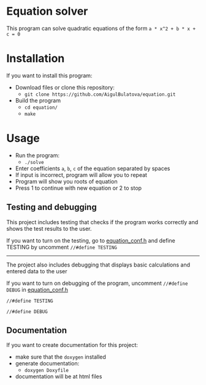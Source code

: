 # Equation solver
This program can solve quadratic equations of the form ```a * x^2 + b * x + c = 0```

# Installation
If you want to install this program:
* Download files or clone this repository:
    * ``` git clone https://github.com/AigulBulatova/equation.git ```
* Build the program
   * ```cd equation/```
   * ```make```
  
# Usage
* Run the program:
    * ```./solve```
* Enter coefficients `a`, `b`, `c` of the equation separated by spaces
* If input is incorrect, program will allow you to repeat
* Program will show you roots of equation
* Press 1 to continue with new equation or 2 to stop
  
## Testing and debugging
This project includes testing that checks if the program works correctly and shows the test results to the user.

If you want to turn on the testing, go to [equation_conf.h](https://github.com/AigulBulatova/equation/blob/master/configs/equation_conf.h) and  define TESTING by uncomment  ```//#define TESTING```
___

The project also includes debugging that displays basic calculations and entered data to the user

If you want to turn on debugging of the program, uncomment ```//#define DEBUG``` in  [equation_conf.h](https://github.com/AigulBulatova/equation/blob/master/configs/equation_conf.h)

```
//#define TESTING

//#define DEBUG 
```
## Documentation
If you want to create documentation for this project:
* make sure that the ```doxygen``` installed
* generate documentation:
    * ```doxygen Doxyfile```
* documentation will be at html files


